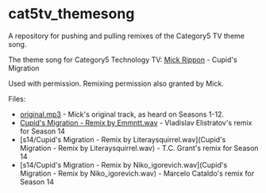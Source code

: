 # cat5tv_themesong
A repository for pushing and pulling remixes of the Category5 TV theme song.

The theme song for Category5 Technology TV: [Mick Rippon](https://mickrippon.com) - Cupid's Migration

Used with permission. Remixing permission also granted by Mick.

Files:
  - [original.mp3](original.mp3) - Mick's original track, as heard on Seasons 1-12.
  - [Cupid's Migration - Remix by Emmntt.wav](Chttps://github.com/Cat5TV/cat5tv_themesong/blob/main/s14/Cupid's%20Migration%20-%20Remix%20by%20Emmntt.wav) - Vladislav Elistratov's remix for Season 14
  - [s14/Cupid's Migration - Remix by Literaysquirrel.wav](Cupid's Migration - Remix by Literaysquirrel.wav) - T.C. Grant's remix for Season 14
  - [s14/Cupid's Migration - Remix by Niko_igorevich.wav](Cupid's Migration - Remix by Niko_igorevich.wav) - Marcelo Cataldo's remix for Season 14
 
